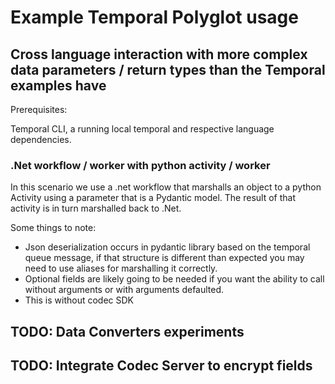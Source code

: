 # Example Temporal Polyglot usage

## Cross language interaction with more complex data parameters / return types than the Temporal examples have

Prerequisites: 

Temporal CLI, a running local temporal and respective language dependencies.

### .Net workflow / worker with python activity / worker

In this scenario we use a .net workflow that marshalls an object to a python Activity using a parameter that is a Pydantic model.
The result of that activity is in turn marshalled back to .Net.

Some things to note: 
- Json deserialization occurs in pydantic library based on the temporal queue message, if that structure is different than expected you may need to use aliases for marshalling it correctly.
- Optional fields are likely going to be needed if you want the ability to call without arguments or with arguments defaulted.
- This is without codec SDK

## TODO: Data Converters experiments

## TODO: Integrate Codec Server to encrypt fields

